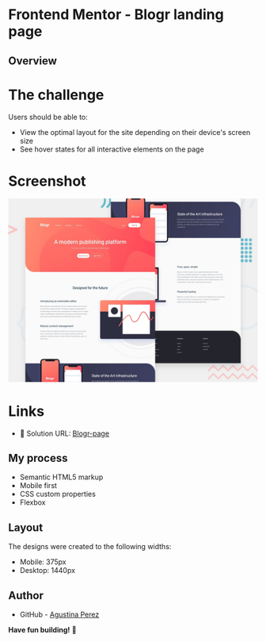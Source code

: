 # Frontend Mentor - Blogr landing page

## Overview

# The challenge
Users should be able to:

- View the optimal layout for the site depending on their device's screen size
- See hover states for all interactive elements on the page

# Screenshot
![Design preview for the Blogr landing page coding challenge](./design/desktop-preview.jpg)

# Links 
- 📌 Solution URL: [Blogr-page](https://gemmaceous-compasse.000webhostapp.com/Blog-page/)

## My process

- Semantic HTML5 markup
- Mobile first
- CSS custom properties
- Flexbox 

## Layout

The designs were created to the following widths:
- Mobile: 375px
- Desktop: 1440px

## Author

- GitHub - [Agustina Perez](https://github.com/AguuusPerez)






**Have fun building!** 🚀
